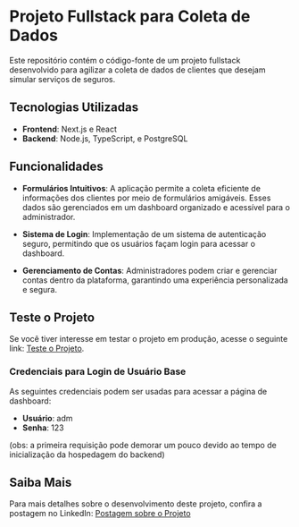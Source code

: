 # Projeto Fullstack para Coleta de Dados

Este repositório contém o código-fonte de um projeto fullstack desenvolvido para agilizar a coleta de dados de clientes que desejam simular serviços de seguros.

## Tecnologias Utilizadas

- **Frontend**: Next.js e React
- **Backend**: Node.js, TypeScript, e PostgreSQL

## Funcionalidades

- **Formulários Intuitivos**: A aplicação permite a coleta eficiente de informações dos clientes por meio de formulários amigáveis. Esses dados são gerenciados em um dashboard organizado e acessível para o administrador.

- **Sistema de Login**: Implementação de um sistema de autenticação seguro, permitindo que os usuários façam login para acessar o dashboard.

- **Gerenciamento de Contas**: Administradores podem criar e gerenciar contas dentro da plataforma, garantindo uma experiência personalizada e segura.

## Teste o Projeto

Se você tiver interesse em testar o projeto em produção, acesse o seguinte link: [Teste o Projeto](https://portfolio-seguros-gabryel-cardoso.vercel.app/).

### Credenciais para Login de Usuário Base

As seguintes credenciais podem ser usadas para acessar a página de dashboard:

- **Usuário**: adm  
- **Senha**: 123

(obs: a primeira requisição pode demorar um pouco devido ao tempo de inicialização da hospedagem do backend)

## Saiba Mais

Para mais detalhes sobre o desenvolvimento deste projeto, confira a postagem no LinkedIn: [Postagem sobre o Projeto](https://www.linkedin.com/posts/gabryel-cardoso_fala-galera-tudo-certo-quero-compartilhar-activity-7229628339781595136-lkp8?utm_source=share&utm_medium=member_desktop)
